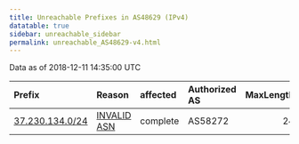 ```yaml
---
title: Unreachable Prefixes in AS48629 (IPv4)
datatable: true
sidebar: unreachable_sidebar
permalink: unreachable_AS48629-v4.html
---
```


Data as of 2018-12-11 14:35:00 UTC


<div class="datatable-begin"></div>

| Prefix                                                   | Reason                                                                                                 | affected   | Authorized AS   |   MaxLength | Anchor                                         |   unreachable /24s |
|:---------------------------------------------------------|:-------------------------------------------------------------------------------------------------------|:-----------|:----------------|------------:|:-----------------------------------------------|-------------------:|
| [37.230.134.0/24](https://stat.ripe.net/37.230.134.0/24) | [INVALID ASN](https://rpki-validator.ripe.net/announcement-preview?asn=AS48629&prefix=37.230.134.0/24) | complete   | AS58272         |          24 | [RIPE](unreachable_RIPE_NCC_RPKI_Root-v4.html) |                  1 |

<div class="datatable-end"></div>